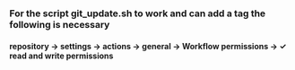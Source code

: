 ### For the script git_update.sh to work and can add a tag the following is necessary

#### repository -> settings -> actions -> general -> Workflow permissions -> ✓ read and write permissions 